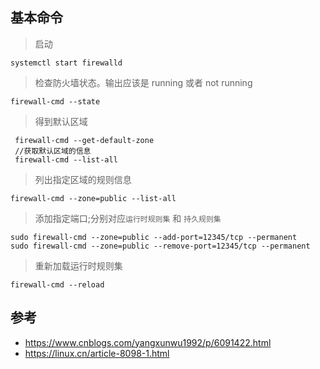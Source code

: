 
## 基本命令

> 启动
```
systemctl start firewalld
```

>  检查防火墙状态。输出应该是 running 或者 not running
```CMD
firewall-cmd --state
```

> 得到默认区域
```CMD
 firewall-cmd --get-default-zone
 //获取默认区域的信息
 firewall-cmd --list-all
```

> 列出指定区域的规则信息
```CMD
firewall-cmd --zone=public --list-all
```

> 添加指定端口;分别对应`运行时规则集` 和 `持久规则集`
```CMD
sudo firewall-cmd --zone=public --add-port=12345/tcp --permanent
sudo firewall-cmd --zone=public --remove-port=12345/tcp --permanent
```

> 重新加载运行时规则集
```CMD
firewall-cmd --reload
```


## 参考
- https://www.cnblogs.com/yangxunwu1992/p/6091422.html
- https://linux.cn/article-8098-1.html
